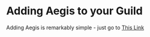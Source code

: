 # Adding Aegis to your Guild

Adding Aegis is remarkably simple - just go to [This Link](https://discord.com/oauth2/authorize?client_id=416349322620305408&scope=bot&permissions=1564994678)